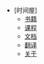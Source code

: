 <!-- @import "[TOC]" {cmd="toc" depthFrom=1 depthTo=6 orderedList=false} -->

<!-- code_chunk_output -->

* [时间屋]
	* [书籍](#书籍)
	* [课程](#课程)
	* [文档](#文档)
	* [翻译](#翻译)
	* [关于](#关于)

<!-- /code_chunk_output -->

